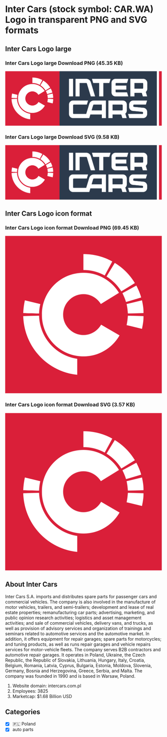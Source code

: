 # Inter Cars (stock symbol: CAR.WA) Logo in transparent PNG and SVG formats

## Inter Cars Logo large

### Inter Cars Logo large Download PNG (45.35 KB)

![Inter Cars Logo large Download PNG (45.35 KB)](/img/orig/CAR.WA_BIG-1dea750a.png)

### Inter Cars Logo large Download SVG (9.58 KB)

![Inter Cars Logo large Download SVG (9.58 KB)](/img/orig/CAR.WA_BIG-b06aea47.svg)

## Inter Cars Logo icon format

### Inter Cars Logo icon format Download PNG (69.45 KB)

![Inter Cars Logo icon format Download PNG (69.45 KB)](/img/orig/CAR.WA-2bccc5ab.png)

### Inter Cars Logo icon format Download SVG (3.57 KB)

![Inter Cars Logo icon format Download SVG (3.57 KB)](/img/orig/CAR.WA-2a65883d.svg)

## About Inter Cars

Inter Cars S.A. imports and distributes spare parts for passenger cars and commercial vehicles. The company is also involved in the manufacture of motor vehicles, trailers, and semi-trailers; development and lease of real estate properties; remanufacturing car parts; advertising, marketing, and public opinion research activities; logistics and asset management activities; and sale of commercial vehicles, delivery vans, and trucks, as well as provision of advisory services and organization of trainings and seminars related to automotive services and the automotive market. In addition, it offers equipment for repair garages; spare parts for motorcycles; and tuning products, as well as runs repair garages and vehicle repairs services for motor-vehicle fleets. The company serves B2B contractors and automotive repair garages. It operates in Poland, Ukraine, the Czech Republic, the Republic of Slovakia, Lithuania, Hungary, Italy, Croatia, Belgium, Romania, Latvia, Cyprus, Bulgaria, Estonia, Moldova, Slovenia, Germany, Bosnia and Herzegovina, Greece, Serbia, and Malta. The company was founded in 1990 and is based in Warsaw, Poland.

1. Website domain: intercars.com.pl
2. Employees: 3825
3. Marketcap: $1.68 Billion USD


## Categories
- [x] 🇵🇱 Poland
- [x] auto parts
